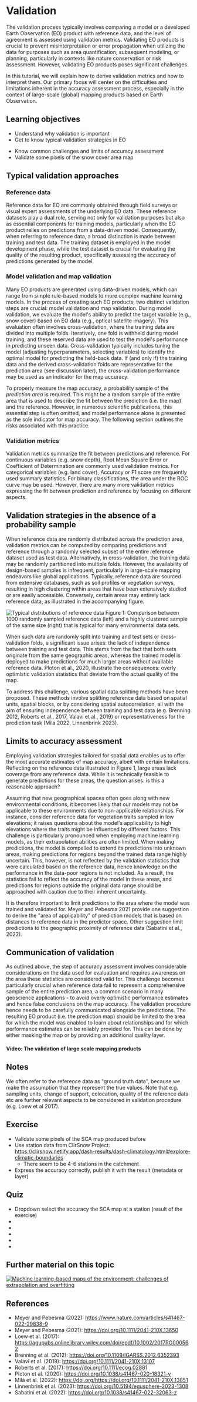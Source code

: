 # Validation
The validation process typically involves comparing a model or a developed Earth Observation (EO) product with reference data, and the level of agreement is assessed using validation metrics. Validating EO products is crucial to prevent misinterpretation or error propagation when utilizing the data for purposes such as area quantification, subsequent modeling, or planning, particularly in contexts like nature conservation or risk assessment. However, validating EO products poses significant challenges.

In this tutorial, we will explain how to derive validation metrics and how to interpret them. Our primary focus will center on the difficulties and limitations inherent in the accuracy assessment process, especially in the context of large-scale (global) mapping products based on Earth Observation.


## Learning objectives
- Understand why validation is important
- Get to know typical validation strategies in EO
<!-- - Understand where uncertainties appear in a workflow by design
- The validation of large scale mapping products -->
- Know common challenges and limits of accuracy assessment
- Validate some pixels of the snow cover area map



<!--## Critically Analyse a workflow
- Identify sources of uncertainty in the applied workflow
- Process graph with pop-ups of sources of uncertainties
- Strategies of how to improve-->

<!--further uncertainties: change of support, quality of the reference data-->

## Typical validation approaches

### Reference data
Reference data for EO are commonly obtained through field surveys or visual expert assessments of the underlying EO data. These reference datasets play a dual role, serving not only for validation purposes but also as essential components for training models, particularly when the EO product relies on predictions from a data-driven model. Consequently, when referring to reference data, a broad distinction is made between training and test data. The training dataset is employed in the model development phase, while the test dataset is crucial for evaluating the quality of the resulting product, specifically assessing the accuracy of predictions generated by the model.



### Model validation and map validation

Many EO products are generated using data-driven models, which can range from simple rule-based models to more complex machine learning models. In the process of creating such EO products, two distinct validation steps are crucial: model validation and map validation.
During model validation, we evaluate the model's ability to predict the target variable (e.g., snow cover) based on EO data (e.g., optical satellite imagery). This evaluation often involves cross-validation, where the training data are divided into multiple folds. Iteratively, one fold is withheld during model training, and these reserved data are used to test the model's performance in predicting unseen data. Cross-validation typically includes tuning the model (adjusting hyperparameters, selecting variables) to identify the optimal model for predicting the held-back data.
If (and only if) the training data and the derived cross-validation folds are representative for the prediction area (see discussion later), the cross-validation performance may be used as an indicator for the map accuracy. 

To properly measure the map accuracy, a probability sample of the *prediction area* is required. This might be a random sample of the entire area that is used to describe the fit between the prediction (i.e. the map) and the reference. 
However, in numerous scientific publications, this essential step is often omitted, and model performance alone is presented as the sole indicator for map accuracy. The following section outlines the risks associated with this practice.


### Validation metrics
Validation metrics summarize the fit between predictions and reference. For continuous variables (e.g. snow depth), Root Mean Square Error or Coefficient of Determination are commonly used validation metrics. For categorical variables (e.g. land cover), Accuracy or F1 score are frequently used summary statistics. For binary classifications, the area under the ROC curve may be used. However, there are many more validation metrics expressing the fit between prediction and reference by focusing on different aspects. 


## Validation strategies in the absence of a probability sample
When reference data are randomly distributed across the prediction area, validation metrics can be computed by comparing predictions and reference through a randomly selected subset of the entire reference dataset used as test data. Alternatively, in cross-validation, the training data may be randomly partitioned into multiple folds. However, the availability of design-based samples is infrequent, particularly in large-scale mapping endeavors like global applications.
Typically, reference data are sourced from extensive databases, such as soil profiles or vegetation surveys, resulting in high clustering within areas that have been extensively studied or are easily accessible. Conversely, certain areas may entirely lack reference data, as illustrated in the accompanying figure.


![Typical distributions of reference data](assets/distribution_map.png)
Figure 1: Comparison between 1000 randomly sampled reference data (left) and a highly clustered sample of the same size (right) that is typical for many environmental data sets. 

When such data are randomly split into training and test sets or cross-validation folds, a significant issue arises: the lack of independence between training and test data. This stems from the fact that both sets originate from the same geographic areas, whereas the trained model is deployed to make predictions for much larger areas without available reference data. Ploton et al., 2020, illustrate the consequences: overly optimistic validation statistics that deviate from the actual quality of the map.

To address this challenge, various spatial data splitting methods have been proposed. These methods involve splitting reference data based on spatial units, spatial blocks, or by considering spatial autocorrelation, all with the aim of ensuring independence between training and test data (e.g. Brenning 2012, Roberts et al., 2017, Valavi et al., 2019) or representativeness for the prediction task (Mila 2022, Linnenbrink 2023). 


## Limits to accuracy assessment
Employing validation strategies tailored for spatial data enables us to offer the most accurate estimates of map accuracy, albeit with certain limitations. Reflecting on the reference data illustrated in Figure 1, large areas lack coverage from any reference data. While it is technically feasible to generate predictions for these areas, the question arises: is this a reasonable approach?

Assuming that new geographical spaces often goes along with new environmental conditions, it becomes likely that our models may not be applicable to these environments due to non-applicable relationships. For instance, consider reference data for vegetation traits sampled in low elevations; it raises questions about the model's applicability to high elevations where the traits might be influenced by different factors. This challenge is particularly pronounced when employing machine learning models, as their extrapolation abilities are often limited. When making predictions, the model is compelled to extend its predictions into unknown areas, making predictions for regions beyond the trained data range highly uncertain.
This, however, is not reflected by the validation statistics that were calculated based on the reference data, hence knowledge on the performance in the data-poor regions is not included. As a result, the statistics fail to reflect the accuracy of the model in these areas, and predictions for regions outside the original data range should be approached with caution due to their inherent uncertainty.

It is therefore important to limit predictions to the area where the model was trained and validated for. Meyer and Pebesma 2021 provide one suggestion to derive the "area of applicability" of prediction models that is based on distances to reference data in the predictor space. Other suggestion limit predictions to the geographic proximity of reference data (Sabatini et al., 2022).


## Communication of validation
As outlined above, the step of accuracy assessment involves considerable considerations on the data used for evaluation and requires awareness on the area these statistics are considered valid for. This challenge becomes particularly crucial when reference data fail to represent a comprehensive sample of the entire prediction area, a common scenario in many geoscience applications - to avoid overly optimistic performance estimates and hence false conclusions on the map accuracy. The validation procedure hence needs to be carefully communicated alongside the predictions. The resulting EO product (i.e. the prediction map) should be limited to the area for which the model was enabled to learn about relationships and for which performance estimates can be reliably provided for. This can be done by either masking the map or by providing an additional quality layer.


#### Video: The validation of large scale mapping products



## Notes
We often refer to the reference data as "ground truth data", because we make the assumption that they represent the true values. Note that e.g. sampling units, change of support, colocation, quality of the reference data etc are further relevant aspects to be considered in validation procedure (e.g. Loew et al 2017). 

## Exercise
- Validate some pixels of the SCA map produced before
- Use station data from ClirSnow Project: https://clirsnow.netlify.app/dash-results/dash-climatology.html#explore-climatic-boundaries
  - There seem to be 4-6 stations in the catchment
- Express the accuracy correctly, publish it with the result (metadata or layer)

## Quiz
- Dropdown select the accuracy the SCA map at a station (result of the exercise)
- 
-
-
-
- 

## Further material on this topic
[![Machine learning-based maps of the environment:
challenges of extrapolation and overfitting](https://doi.org/10.5446/59412)](https://doi.org/10.5446/59412)

## References
- Meyer and Pebesma (2022): https://www.nature.com/articles/s41467-022-29838-9
- Meyer and Pebesma (2021):  https://doi.org/10.1111/2041-210X.13650
- Loew et al. (2017): https://agupubs.onlinelibrary.wiley.com/doi/epdf/10.1002/2017RG000562
- Brenning et al. (2012): https://doi.org/10.1109/IGARSS.2012.6352393
- Valavi et al. (2019): https://doi.org/10.1111/2041-210X.13107
- Roberts et al. (2017): https://doi.org/10.1111/ecog.02881
- Ploton et al. (2020): https://doi.org/10.1038/s41467-020-18321-y
- Milà et al. (2022): https://doi.org/https://doi.org/10.1111/2041-210X.13851
- Linnenbrink et al. (2023): https://doi.org/10.5194/egusphere-2023-1308
- Sabatini et al. (2022): https://doi.org/10.1038/s41467-022-32063-z
